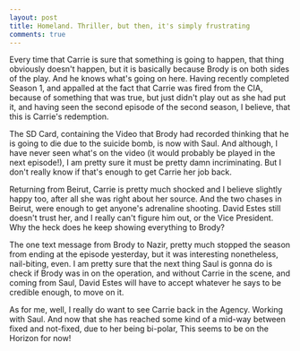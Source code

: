 ```yaml
---
layout: post
title: Homeland. Thriller, but then, it's simply frustrating
comments: true
---
```


Every time that Carrie is sure that something is going to happen, that thing obviously doesn't happen, but it is basically because Brody is on both sides of the play. And he knows what's going on here. Having recently completed Season 1, and appalled at the fact that Carrie was fired from the CIA, because of something that was true, but just didn't play out as she had put it, and having seen the second episode of the second season, I believe, that this is Carrie's redemption. 

The SD Card, containing the Video that Brody had recorded thinking that he is going to die due to the suicide bomb, is now with Saul. And although, I have never seen what's on the video (it would probably be played in the next episode!), I am pretty sure it must be pretty damn incriminating. But I don't really know if that's enough to get Carrie her job back. 

Returning from Beirut, Carrie is pretty much shocked and I believe slightly happy too, after all she was right about her source. And the two chases in Beirut, were enough to get anyone's adrenaline shooting. David Estes still doesn't trust her, and I really can't figure him out, or the Vice President. Why the heck does he keep showing everything to Brody?

The one text message from Brody to Nazir, pretty much stopped the season from ending at the episode yesterday, but it was interesting nonetheless, nail-biting, even. I am pretty sure that the next thing Saul is gonna do is check if Brody was in on the operation, and without Carrie in the scene, and coming from Saul, David Estes will have to accept whatever he says to be credible enough, to move on it.

As for me, well, I really do want to see Carrie back in the Agency. Working with Saul. And now that she has reached some kind of a mid-way between fixed and not-fixed, due to her being bi-polar, This seems to be on the Horizon for now!